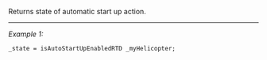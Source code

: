 Returns state of automatic start up action.


---
*Example 1:*
```sqf
_state = isAutoStartUpEnabledRTD _myHelicopter;
```